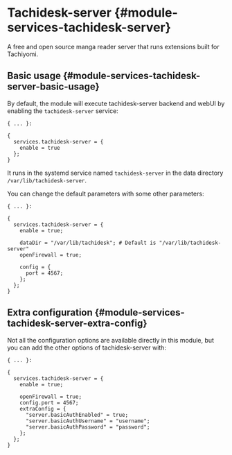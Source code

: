 # Tachidesk-server {#module-services-tachidesk-server}

A free and open source manga reader server that runs extensions built for Tachiyomi.

## Basic usage {#module-services-tachidesk-server-basic-usage}

By default, the module will execute tachidesk-server backend and webUI by enabling the `tachidesk-server` service:

```
{ ... }:

{
  services.tachidesk-server = {
    enable = true
  };
}
```

It runs in the systemd service named `tachidesk-server` in the data directory `/var/lib/tachidesk-server`.

You can change the default parameters with some other parameters:
```
{ ... }:

{
  services.tachidesk-server = {
    enable = true;

    dataDir = "/var/lib/tachidesk"; # Default is "/var/lib/tachidesk-server"
    openFirewall = true;

    config = {
      port = 4567;
    };
  };
}
```

## Extra configuration {#module-services-tachidesk-server-extra-config}

Not all the configuration options are available directly in this module, but you can add the other options of tachidesk-server with:

```
{ ... }:

{
  services.tachidesk-server = {
    enable = true;

    openFirewall = true;
    config.port = 4567;
    extraConfig = {
      "server.basicAuthEnabled" = true;
      "server.basicAuthUsername" = "username";
      "server.basicAuthPassword" = "password";
    };
  };
}
```
